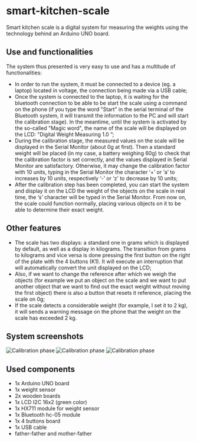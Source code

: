 # smart-kitchen-scale
Smart kitchen scale is a digital system for measuring the weights using the technology behind an Arduino UNO board.
## Use and functionalities
The system thus presented is very easy to use and has a multitude of functionalities:
- In order to run the system, it must be connected to a device (eg. a laptop) located in
voltage, the connection being made via a USB cable;
- Once the system is connected to the laptop, it is waiting for the bluetooth connection to be able to be
start the scale using a command on the phone (if you type the word "Start" in
the serial terminal of the Bluetooth system, it will transmit the information to the PC and will
start the calibration stage). In the meantime, until the system is activated by the so-called
"Magic word", the name of the scale will be displayed on the LCD: "Digital Weight Measuring
1.0 ”;
- During the calibration stage, the measured values ​​on the scale will be displayed in the Serial Monitor
(about 0g at first). Then a standard weight will be placed (in my case, a battery
weighing 60g) to check that the calibration factor is set correctly, and
the values ​​displayed in Serial Monitor are satisfactory. Otherwise, it may change
the calibration factor with 10 units, typing in the Serial Monitor the character ‘+’ or ‘a’ to
increases by 10 units, respectively ‘-’ or ‘z’ to decrease by 10 units;
- After the calibration step has been completed, you can start the system and display it on the LCD
the weight of the objects on the scale in real time, the ‘s’ character will be typed in the Serial Monitor.
From now on, the scale could function normally, placing various objects on it
to be able to determine their exact weight.
## Other features
- The scale has two displays: a standard one in grams which is displayed by default,
as well as a display in kilograms. The transition from grams to kilograms and vice versa is done
pressing the first button on the right of the plate with the 4 buttons (K1). It will execute
an interruption that will automatically convert the unit displayed on the LCD;
- Also, if we want to change the reference after which we weigh the objects (for example
we put an object on the scale and we want to put another object that we want to find out
the exact weight without moving the first object) there is also a button that resets it
reference, placing the scale on 0g;
- If the scale detects a considerable weight (for example, I set it to 2 kg), it will
sends a warning message on the phone that the weight on the scale has exceeded 2 kg.
## System screenshots
![Calibration phase](https://i.pinimg.com/564x/8b/e6/6e/8be66e452d4f269a5cf6e25fc5bd7d70.jpg#gh-dark-mode-only)
![Calibration phase](https://i.pinimg.com/564x/9a/76/08/9a76083675c88e651004e105c621ca34.jpg#gh-dark-mode-only)
![Calibration phase](https://i.pinimg.com/564x/d4/99/5a/d4995a5e98926b829abf37768e92109e.jpg#gh-dark-mode-only)
## Used components
- 1x Arduino UNO board
- 1x weight sensor
- 2x wooden boards
- 1x LCD I2C 16x2 (green color)
- 1x HX711 module for weight sensor
- 1x Bluetooth hc-05 module 
- 1x 4 buttons board
- 1x USB cable
- father-father and mother-father 


